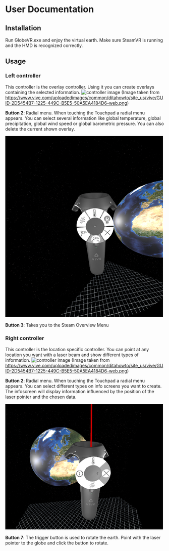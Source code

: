 # User Documentation
## Installation
Run GlobeVR.exe and enjoy the virtual earth. Make sure SteamVR is running and the HMD is recognized correctly.

## Usage
### Left controller
This controller is the overlay controller. Using it you can create overlays containing the selected information.
![controller image](https://www.vive.com/uploadedimages/common/ditahowto/site_us/vive/GUID-2D5454B7-1225-449C-B5E5-50A5EA4184D6-web.png)
(Image taken from https://www.vive.com/uploadedimages/common/ditahowto/site_us/vive/GUID-2D5454B7-1225-449C-B5E5-50A5EA4184D6-web.png)

__Button 2__: Radial menu. When touching the Touchpad a radial menu appears. You can select several information like global temperature, global precipitation, global wind speed or global barometric pressure. You can also delete the current shown overlay.

<img src="left_radial.PNG" alt="left radial menu" style="width: 500px;"/>

__Button 3__: Takes you to the Steam Overview Menu

### Right controller
This controller is the location specific controller. You can point at any location you want with a laser beam and show different types of information.
![controller image](https://www.vive.com/uploadedimages/common/ditahowto/site_us/vive/GUID-2D5454B7-1225-449C-B5E5-50A5EA4184D6-web.png)
(Image taken from https://www.vive.com/uploadedimages/common/ditahowto/site_us/vive/GUID-2D5454B7-1225-449C-B5E5-50A5EA4184D6-web.png)

__Button 2__: Radial menu. When touching the Touchpad a radial menu appears. You can select different types on info screens you want to create. The infoscreen will display information influenced by the position of the laser pointer and the chosen data.

<img src="right_radial.PNG" alt="right radial menu" style="width: 500px;"/>


__Button 7__: The trigger button is used to rotate the earth. Point with the laser pointer to the globe and click the button to rotate.
